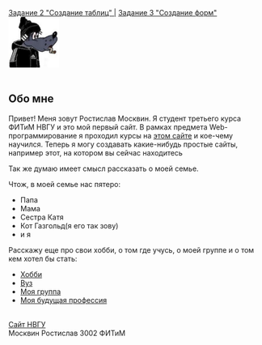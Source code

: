 <!DOCTYPE html>
  <html>
    <head>
      <meta charset="utf-8">
        <title>Страница Ростислава</title>
          <link rel="stylesheet" href="style.css">
    </head>
    <body>
	<nav>
	  <a href="zadtwo.html">Задание 2 "Создание таблиц" |</a>
	  <a href="zadthree.html">Задание 3 "Создание форм"</a>
	</nav>
	  <img class="avatar" src="wolf.jpg" width="100" height="100">
	<main>
	  <section>
            <br>
	    <h1>Обо мне</h1>
              <p>Привет! Меня зовут Ростислав Москвин. Я студент третьего курса ФИТиМ НВГУ и это мой первый сайт. В рамках предмета Web-программирование я проходил курсы на <a href="https://htmlacademy.ru/courses">этом сайте</a> и кое-чему научился. Теперь я могу создавать какие-нибудь простые сайты, например этот, на котором вы сейчас находитесь</p>
               <p>Так же думаю имеет смысл рассказать о моей семье.</p>
               <p>Чтож, в моей семье нас пятеро:</p>
               <ul>
                 <li>Папа</li>
                 <li>Мама</li>
                 <li>Сестра Катя</li>
                 <li>Кот Газгольд(я его так зову)</li>
                 <li>и я</li>
               </ul>
               <p>Расскажу еще про свои хобби, о том где учусь, о моей группе и о том кем хотел бы стать:</p>
               <ul>
                 <li><a href="hob.html">Хобби</a></li>
                 <li><a href="vuz.html">Вуз</a></li>
                 <li><a href="grup.html">Моя группа</a></li>
                 <li><a href="prof.html">Моя будущая профессия</a></li>
               </ul>
               <br>
           </section>
	</main>
        <footer>
          <div class="info">
            <a href="https://nvsu.ru/">Сайт НВГУ</a>
          </div>
          <div class="copyright">
            Москвин Ростислав 3002 ФИТиМ
          </div>
        </footer>
    </body>
  </html>
